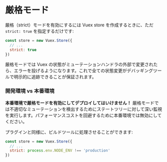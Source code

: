 # 厳格モード

厳格（strict）モードを有効にするには Vuex store を作成するときに、ただ `strict: true` を指定するだけです:

``` js
const store = new Vuex.Store({
  // ...
  strict: true
})
```

厳格モードでは Vuex の状態がミューテーションハンドラの外部で変更されたら、エラーを投げるようになります。これで全ての状態変更がデバッギングツールで明示的に追跡できることが保証されます。

### 開発環境 vs 本番環境

**本番環境で厳格モードを有効にしてデプロイしてはいけません！** 厳格モードでは不適切なミューテーションを検出するためにステートツリーに対して深い監視を実行します。パフォーマンスコストを回避するために本番環境では無効にしてください。

プラグインと同様に、ビルドツールに処理させることができます:

``` js
const store = new Vuex.Store({
  // ...
  strict: process.env.NODE_ENV !== 'production'
})
```
